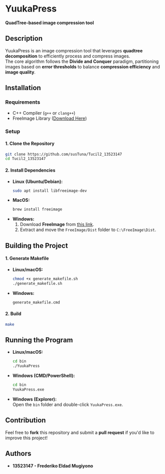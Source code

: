 # YuukaPress
**QuadTree-based image compression tool**  

## Description  
YuukaPress is an image compression tool that leverages **quadtree decomposition** to efficiently process and compress images.  
The core algorithm follows the **Divide and Conquer** paradigm, partitioning images based on **error thresholds** to balance **compression efficiency** and **image quality**.

## Installation  
### **Requirements**  
- C++ Compiler (`g++` or `clang++`)
- FreeImage Library ([Download Here](https://freeimage.sourceforge.io))

### **Setup**  
#### **1. Clone the Repository**  
```sh
git clone https://github.com/susTuna/Tucil2_13523147
cd Tucil2_13523147
```
#### **2. Install Dependencies**  
- **Linux (Ubuntu/Debian):**  
  ```sh
  sudo apt install libfreeimage-dev
  ```
- **MacOS:**  
  ```sh
  brew install freeimage
  ```
- **Windows:**  
  1. Download **FreeImage** from [this link](https://freeimage.sourceforge.io/download.html).  
  2. Extract and move the `FreeImage/Dist` folder to `C:\FreeImage\Dist`.  

## **Building the Project**
#### **1. Generate Makefile**  
- **Linux/macOS:**  
  ```sh
  chmod +x generate_makefile.sh
  ./generate_makefile.sh
  ```
- **Windows:**  
  ```sh
  generate_makefile.cmd
  ```

#### **2. Build**  
```sh
make
```

## **Running the Program**
- **Linux/macOS:**  
  ```sh
  cd bin
  ./YuukaPress
  ```
- **Windows (CMD/PowerShell):**  
  ```cmd
  cd bin
  YuukaPress.exe
  ```
- **Windows (Explorer):**  
  Open the `bin` folder and double-click `YuukaPress.exe`.  

## **Contribution**
Feel free to **fork** this repository and submit a **pull request** if you'd like to improve this project!

## **Authors**
- **13523147 - Frederiko Eldad Mugiyono**